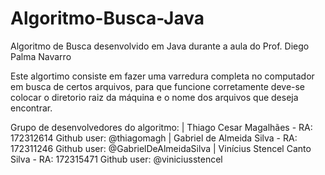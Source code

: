 # Algoritmo-Busca-Java
Algoritmo de Busca desenvolvido em Java durante a aula do Prof. Diego Palma Navarro 

Este algortimo consiste em fazer uma varredura completa no computador em busca de certos arquivos, para que funcione corretamente deve-se colocar o diretorio raiz da máquina e o nome dos arquivos que deseja encontrar.

Grupo de desenvolvedores do algoritmo: 
  | Thiago Cesar Magalhães - RA: 172312614 Github user: @thiagomagh
  | Gabriel de Almeida Silva - RA: 172311246 Github user: @GabrielDeAlmeidaSilva
  | Vinícius Stencel Canto Silva - RA: 172315471 Github user: @viniciusstencel
